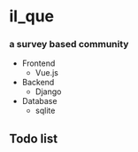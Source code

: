 # il_que
### a survey based community
- Frontend
    - Vue.js
- Backend
    - Django
- Database
    - sqlite


## Todo list
